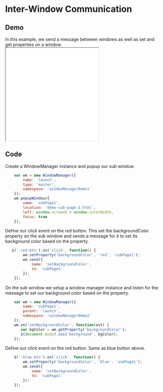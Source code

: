 # Inter-Window Communication

## Demo

<div class="clear"></div>
<div class="left">
	In this example, we send a message between windows as well as set and get properties on a window.
</div>
<iframe src="../resources/demos/demo1.html" class="demo-frame" style="height:300px"></iframe>

<div class="clear"></div>

## Code


<div class="spacer"></div>
<div class="left">
Create a WindowManager instance and popup our sub window.
</div>

```javascript
	var wm = new WindowManager({
		name: 'launch',
		type: 'master',
		namespace: 'windowManagerDemo1'
	});
	wm.popupWindow({
		name: 'subPage1',
		location: 'demo-sub-page-2.html',
		left: window.screenX + window.outerWidth,
		focus: true
	});
```

<div class="clear"></div>
<div class="left">
	Define our click event on the red button. This set the backgroundColor property on the sub window and sends
	a message for it to set its background color based on the property.
</div>

```javascript
   $('.red-btn').on('click', function() {
        wm.setProperty('backgroundColor', 'red', 'subPage1');
        wm.send({
            name: 'setBackgroundColor',
            to: 'subPage1'
        });
    });
```
<div class="clear"></div>
<div class="left">
	On the sub window we setup a window manager instance and listen for the message to set our background color
	based on the property.
</div>

```javascript
	var wm = new WindowManager({
		name: 'subPage1',
		parent: 'launch',
		namespace: 'windowManagerDemo2'
	});
	wm.on('setBackgroundColor', function(evt) {
	   var bgColor = wm.getProperty('backgroundColor');
	   $(document.body).css('background', bgColor);
	});
```
<div class="clear"></div>

<div class="left">
	Define our click event on the red button. Same as blue button above.
</div>

```javascript
    $('.blue-btn').on('click', function() {
        wm.setProperty('backgroundColor', 'blue', 'subPage1');
        wm.send({
            name: 'setBackgroundColor',
            to: 'subPage1'
        });
    });
```
<div class="clear"></div>